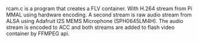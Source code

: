 rcam.c is a program that creates a FLV container. With H.264 stream from Pi MMAL using hardware encoding. A second stream is raw audio stream from ALSA using Adafruit I2S MEMS Microphone (SPH0645LM4H).  The audio stream is encoded to ACC and both streams are added to flash video container by FFMPEG api.
